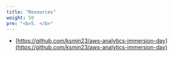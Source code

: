 ```yaml
---
title: "Resources"
weight: 50
pre: "<b>5. </b>"
---
```


- [https://github.com/ksmin23/aws-analytics-immersion-day](https://github.com/ksmin23/aws-analytics-immersion-day)
